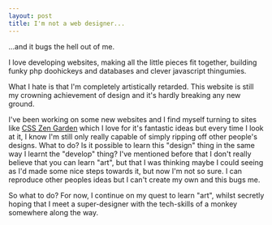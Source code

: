 ```yaml
---
layout: post
title: I'm not a web designer...
---
```


...and it bugs the hell out of me.

I love developing websites, making all the little pieces fit together, building funky php doohickeys and databases and clever javascript thingumies.

What I hate is that I'm completely artistically retarded. This website is still my crowning achievement of design and it's hardly breaking any new ground.

I've been working on some new websites and I find myself turning to sites like [CSS Zen Garden](http://www.csszengarden.com/) which I love for it's fantastic ideas but every time I look at it, I know I'm still only really capable of simply ripping off other people's designs. What to do? Is it possible to learn this "design" thing in the same way I learnt the "develop" thing? I've mentioned before that I don't really believe that you can learn "art", but that I was thinking maybe I could seeing as I'd made some nice steps towards it, but now I'm not so sure. I can reproduce other peoples ideas but I can't create my own and this bugs me.

So what to do? For now, I continue on my quest to learn "art", whilst secretly hoping that I meet a super-designer with the tech-skills of a monkey somewhere along the way.